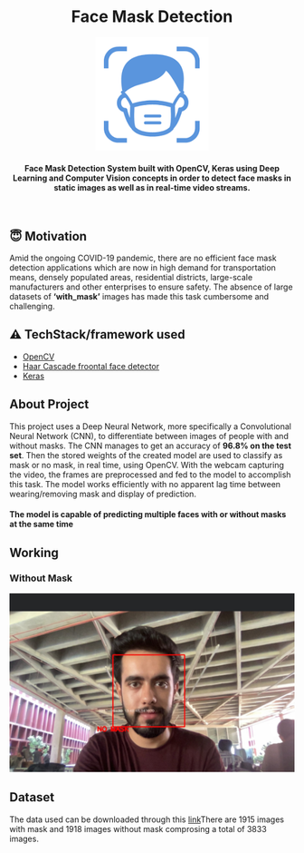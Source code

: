 <h1 align="center">Face Mask Detection</h1>

<div align= "center"><img src="https://github.com/stuti2403/Face-Mask-Detector/blob/main/icon.png" width="200" height="200"/>
  <h4>Face Mask Detection System built with OpenCV, Keras using Deep Learning and Computer Vision concepts in order to detect face masks in static images as well as in real-time video streams.</h4>
</div>

&nbsp;&nbsp;&nbsp;&nbsp;&nbsp;&nbsp;&nbsp;&nbsp;&nbsp;&nbsp;&nbsp;&nbsp;&nbsp;&nbsp;&nbsp;&nbsp;&nbsp;&nbsp;&nbsp;&nbsp;&nbsp;&nbsp;&nbsp;&nbsp;&nbsp;&nbsp;&nbsp;&nbsp;&nbsp;&nbsp;

## :innocent: Motivation
Amid the ongoing COVID-19 pandemic, there are no efficient face mask detection applications which are now in high demand for transportation means, densely populated areas, residential districts, large-scale manufacturers and other enterprises to ensure safety. The absence of large datasets of __‘with_mask’__ images has made this task cumbersome and challenging. 


## :warning: TechStack/framework used

- [OpenCV](https://opencv.org/)
- [Haar Cascade froontal face detector](https://docs.opencv.org/3.4/db/d28/tutorial_cascade_classifier.html)
- [Keras](https://keras.io/)
<!-- - [TensorFlow](https://www.tensorflow.org/)
- [MobileNetV2](https://arxiv.org/abs/1801.04381)
 -->

## About Project
This project uses a Deep Neural Network, more specifically a Convolutional Neural Network (CNN), to differentiate between images of people with and without masks. The CNN manages to get 
an accuracy of **96.8% on the test set**. Then the stored weights of the created model are used to classify as mask or no mask, in real time, using OpenCV.
With the webcam capturing the video, the frames are preprocessed and fed to the model to accomplish this task. The model works efficiently with no apparent lag time between
wearing/removing mask and display of prediction.

#### The model is capable of predicting multiple faces with or without masks at the same time

## Working 

### Without Mask

![image](output_navtegh.jpeg)

## Dataset

The data used can be downloaded through this [link](https://www.kaggle.com/datasets/aneerbanchakraborty/face-mask-detection-data)There are 1915 images with mask and 1918 images without mask comprosing a total of 3833 images.
